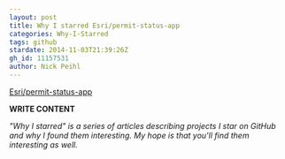```yaml
---
layout: post
title: Why I starred Esri/permit-status-app
categories: Why-I-Starred
tags: github
stardate: 2014-11-03T21:39:26Z
gh_id: 11157531
author: Nick Peihl
---
```


[Esri/permit-status-app](https://github.com/Esri/permit-status-app)

**WRITE CONTENT**

*"Why I starred" is a series of articles describing projects I star on GitHub and why I found them interesting. My hope is that you'll find them interesting as well.*

